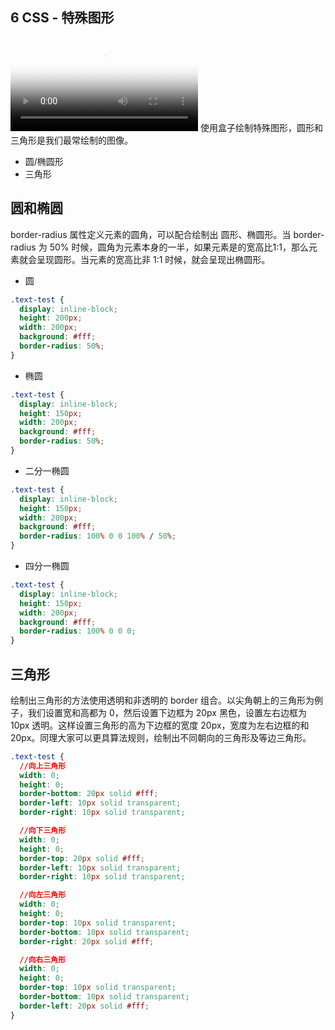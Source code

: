 ## 6 CSS - 特殊图形
<video controls src="https://assets.jiker.com/_for_plus_sub_project/2020/0917/admin/HGetr91YwkADcM2jI7WFZUuz6V6rTsZAcdYh5EGC.mp4" poster="https://assets.jiker.com/_for_plus_sub_project/2020/0917/admin/bbLJTQDzAD4EcwD5Sgfix4BiEdugLGU5dMomCR2k.jpg"></video>
使用盒子绘制特殊图形，圆形和三角形是我们最常绘制的图像。

- 圆/椭圆形
- 三角形

## 圆和椭圆
border-radius 属性定义元素的圆角，可以配合绘制出 圆形、椭圆形。当 border-radius 为 50% 时候，圆角为元素本身的一半，如果元素是的宽高比1:1，那么元素就会呈现圆形。当元素的宽高比非 1:1 时候，就会呈现出椭圆形。

- 圆

```css
.text-test {
  display: inline-block;
  height: 200px;
  width: 200px;
  background: #fff;
  border-radius: 50%;
}
```

- 椭圆

```css
.text-test {
  display: inline-block;
  height: 150px;
  width: 200px;
  background: #fff;
  border-radius: 50%;
}
```

- 二分一椭圆

```css
.text-test {
  display: inline-block;
  height: 150px;
  width: 200px;
  background: #fff;
  border-radius: 100% 0 0 100% / 50%;
}
```

- 四分一椭圆

```css
.text-test {
  display: inline-block;
  height: 150px;
  width: 200px;
  background: #fff;
  border-radius: 100% 0 0 0;
}
```

## 三角形
绘制出三角形的方法使用透明和非透明的 border 组合。以尖角朝上的三角形为例子，我们设置宽和高都为 0，然后设置下边框为 20px 黑色，设置左右边框为 10px 透明。这样设置三角形的高为下边框的宽度 20px，宽度为左右边框的和 20px。同理大家可以更具算法规则，绘制出不同朝向的三角形及等边三角形。

```css
.text-test {
  //向上三角形
  width: 0;
  height: 0;
  border-bottom: 20px solid #fff;
  border-left: 10px solid transparent;
  border-right: 10px solid transparent;

  //向下三角形
  width: 0;
  height: 0;
  border-top: 20px solid #fff;
  border-left: 10px solid transparent;
  border-right: 10px solid transparent;

  //向左三角形
  width: 0;
  height: 0;
  border-top: 10px solid transparent;
  border-bottom: 10px solid transparent;
  border-right: 20px solid #fff;

  //向右三角形
  width: 0;
  height: 0;
  border-top: 10px solid transparent;
  border-bottom: 10px solid transparent;
  border-left: 20px solid #fff;
}
```
